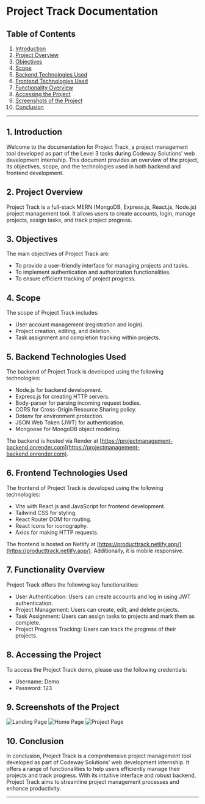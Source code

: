 # Project Track Documentation

## Table of Contents

1. [Introduction](#introduction)
2. [Project Overview](#project-overview)
3. [Objectives](#objectives)
4. [Scope](#scope)
5. [Backend Technologies Used](#backend-technologies-used)
6. [Frontend Technologies Used](#frontend-technologies-used)
7. [Functionality Overview](#functionality-overview)
8. [Accessing the Project](#accessing-the-project)
9. [Screenshots of the Project](#screenshots-of-project)
10. [Conclusion](#conclusion)

---

## 1. Introduction <a name="introduction"></a>

Welcome to the documentation for Project Track, a project management tool developed as part of the Level 3 tasks during Codeway Solutions' web development internship. This document provides an overview of the project, its objectives, scope, and the technologies used in both backend and frontend development.

## 2. Project Overview <a name="project-overview"></a>

Project Track is a full-stack MERN (MongoDB, Express.js, React.js, Node.js) project management tool. It allows users to create accounts, login, manage projects, assign tasks, and track project progress.

## 3. Objectives <a name="objectives"></a>

The main objectives of Project Track are:
- To provide a user-friendly interface for managing projects and tasks.
- To implement authentication and authorization functionalities.
- To ensure efficient tracking of project progress.

## 4. Scope <a name="scope"></a>

The scope of Project Track includes:
- User account management (registration and login).
- Project creation, editing, and deletion.
- Task assignment and completion tracking within projects.

## 5. Backend Technologies Used <a name="backend-technologies-used"></a>

The backend of Project Track is developed using the following technologies:
- Node.js for backend development.
- Express.js for creating HTTP servers.
- Body-parser for parsing incoming request bodies.
- CORS for Cross-Origin Resource Sharing policy.
- Dotenv for environment protection.
- JSON Web Token (JWT) for authentication.
- Mongoose for MongoDB object modeling.

The backend is hosted via Render at [https://projectmanagement-backend.onrender.com](https://projectmanagement-backend.onrender.com).

## 6. Frontend Technologies Used <a name="frontend-technologies-used"></a>

The frontend of Project Track is developed using the following technologies:
- Vite with React.js and JavaScript for frontend development.
- Tailwind CSS for styling.
- React Router DOM for routing.
- React Icons for iconography.
- Axios for making HTTP requests.

The frontend is hosted on Netlify at [https://producttrack.netlify.app/](https://producttrack.netlify.app/). Additionally, it is mobile responsive.

## 7. Functionality Overview <a name="functionality-overview"></a>

Project Track offers the following key functionalities:
- User Authentication: Users can create accounts and log in using JWT authentication.
- Project Management: Users can create, edit, and delete projects.
- Task Assignment: Users can assign tasks to projects and mark them as complete.
- Project Progress Tracking: Users can track the progress of their projects.

## 8. Accessing the Project <a name="accessing-the-project"></a>

To access the Project Track demo, please use the following credentials:
- Username: Demo
- Password: 123

## 9. Screenshots of the Project <a name="screenshots-of-project"></a>

 ![Landing Page](https://i.imgur.com/va1PNMR.png)
 ![Home Page](https://i.imgur.com/ydUJJSv.png)
 ![Project Page](https://i.imgur.com/R4P9tMg.png)

## 10. Conclusion <a name="conclusion"></a>

In conclusion, Project Track is a comprehensive project management tool developed as part of Codeway Solutions' web development internship. It offers a range of functionalities to help users efficiently manage their projects and track progress. With its intuitive interface and robust backend, Project Track aims to streamline project management processes and enhance productivity.

---
